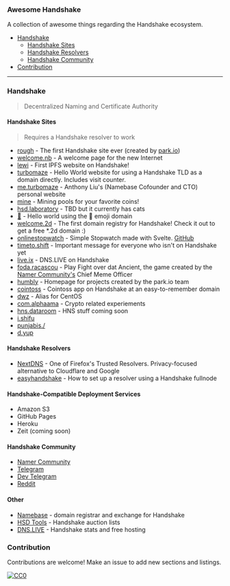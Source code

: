 ### **Awesome Handshake**

A collection of awesome things regarding the Handshake ecosystem.

- [Handshake](#Handshake)
  - [Handshake Sites](#handshake-sites)
  - [Handshake Resolvers](#handshake-resolvers)
  - [Handshake Community](#handshake-community)
- [Contribution](#contribution)

---

### Handshake

> Decentralized Naming and Certificate Authority

#### Handshake Sites

> Requires a Handshake resolver to work

- [rough](http://rough./) - The first Handshake site ever (created by [park.io](https://park.io))
- [welcome.nb](http://welcome.nb./) - A welcome page for the new Internet
- [lewi](http://lewi./) - First IPFS website on Handshake!
- [turbomaze](http://turbomaze./) - Hello World website for using a Handshake TLD as a domain directly. Includes visit counter.
- [me.turbomaze](http://me.turbomaze./) - Anthony Liu's (Namebase Cofounder and CTO) personal website
- [mine](http://mine./) - Mining pools for your favorite coins!
- [hsd.laboratory](http://hsd.laboratory./) - TBD but it currently has cats
- [:handshake:](http://xn--5p9h./) - Hello world using the :handshake: emoji domain
- [welcome.2d](http://welcome.2d/) - The first domain registry for Handshake! Check it out to get a free *.2d domain :)
- [onlinestopwatch](http://onlinestopwatch./) - Simple Stopwatch made with Svelte. [GitHub](https://github.com/k/onlinestopwatch)
- [timeto.shift](http://timeto.shift./) - Important message for everyone who isn't on Handshake yet
- [live.ix](http://live.ix/) - DNS.LIVE on Handshake
- [foda.racascou](http://foda.racascou./) - Play Fight over dat Ancient, the game created by the [Namer Community's](http://namebase.community) Chief Meme Officer
- [humbly](http://humbly./) - Homepage for projects created by the park.io team
- [cointoss](http://cointoss./) - Cointoss app on Handshake at an easy-to-remember domain
- [dwz](http://dwz./) - Alias for CentOS
- [com.alphaama](http://com.alphaama/) - Crypto related experiements
- [hns.dataroom](http://hns.dataroom./) - HNS stuff coming soon
- [i.shifu](http://i.shifu./)
- [punjabis./](http://punjabis./)
- [d.yup](http://d.yup./)

#### Handshake Resolvers
- [NextDNS](https://nextdns.io) - One of Firefox's Trusted Resolvers. Privacy-focused alternative to Cloudflare and Google
- [easyhandshake](https://easyhandshake.com/) - How to set up a resolver using a Handshake fullnode

#### Handshake-Compatible Deployment Services
- Amazon S3
- GitHub Pages
- Heroku
- Zeit (coming soon)

#### Handshake Community

- [Namer Community](http://namebase.community)
- [Telegram](https://t.me/handshake_hns)
- [Dev Telegram](https://t.me/hns_tech)
- [Reddit](https://reddit.com/r/handshake)

#### Other
- [Namebase](https://namebase.io) - domain registrar and exchange for Handshake
- [HSD Tools](https://hsd.tools) - Handshake auction lists
- [DNS.LIVE](https://dns.live) - Handshake stats and free hosting

### Contribution

Contributions are welcome! Make an issue to add new sections and listings.

[![CC0](http://i.creativecommons.org/p/zero/1.0/88x31.png)](http://creativecommons.org/publicdomain/zero/1.0/)
